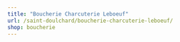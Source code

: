 ```yaml
---
title: "Boucherie Charcuterie Leboeuf"
url: /saint-doulchard/boucherie-charcuterie-leboeuf/
shop: boucherie
---
```

